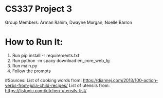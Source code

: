 # CS337 Project 3
Group Members: Arman Rahim, Dwayne Morgan, Noelle Barron

# How to Run It:
1. Run pip install -r requirements.txt
2. Run python -m spacy download en_core_web_lg
3. Run main.py
4. Follow the prompts

#Sources:
List of cooking words from: https://diannej.com/2013/100-action-verbs-from-julia-child-recipes/
List of utensils from: https://listonic.com/kitchen-utensils-list/
